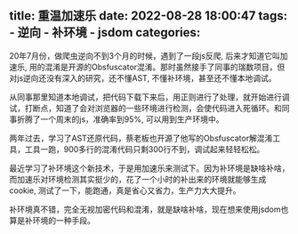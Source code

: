 title: 重温加速乐
date: 2022-08-28 18:00:47
tags:
    - 逆向
    - 补环境
    - jsdom
categories:
---
20年7月份，做爬虫逆向不到3个月的时候，遇到了一段js反爬, 后来才知道它叫加速乐, 用的混淆是开源的Obsfuscator混淆。那时虽然接手了同事的瑞数项目，但对js逆向还没有深入的研究，还不懂AST, 不懂补环境，甚至还不懂本地调试。

从同事那里知道本地调试，把代码下载下来后，用正则进行了处理，就开始进行调试，打断点，知道了会对浏览器的一些环境进行检测，会使代码进入死循环。和同事折腾了一个周末的js，准确率到95%, 可以用到生产环境中。

两年过去，学习了AST还原代码，蔡老板也开源了他写的Obsfuscator解混淆工具，工具一跑，900多行的混淆代码只剩300行不到，调试起来轻轻松松。

最近学习了补环境这个新技术，于是用加速乐来测试下。因为补环境是缺啥补啥，而加速乐对环境检测其实挺少的，花了一个小时的补出来的环境就能够生成cookie, 测试了一下，能跑通，真是省心又省力，生产力大大提升。

补环境真不错，完全无视加密代码和混淆，就是缺啥补啥，现在想来使用jsdom也算是补环境的一种手段。
